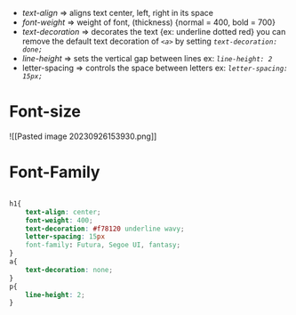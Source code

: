 - *text-align* => aligns text center, left, right in its space
- *font-weight* => weight of font, (thickness) {normal = 400, bold = 700}
- *text-decoration* => decorates the text {ex: underline dotted red}
  you can remove the default text decoration of *`<a>`* by setting *`text-decoration: done;`*
- *line-height* => sets the vertical gap between lines 
  ex: *`line-height: 2`*
- letter-spacing => controls the space between letters
  ex: *`letter-spacing: 15px;`*

# Font-size

![[Pasted image 20230926153930.png]]


# Font-Family

```css

h1{
	text-align: center;
	font-weight: 400;
	text-decoration: #f78120 underline wavy;
	letter-spacing: 15px
	font-family: Futura, Segoe UI, fantasy;
}
a{
	text-decoration: none;
}
p{
	line-height: 2;
}
```
